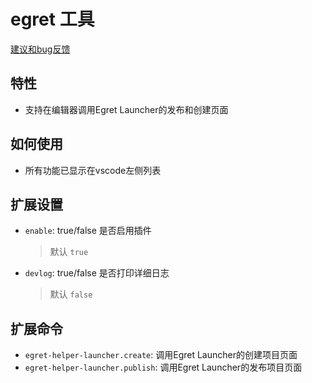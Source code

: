 # egret 工具 
[建议和bug反馈](https://github.com/zt5/egret-helper-launcher/issues/new)

## 特性
- 支持在编辑器调用Egret Launcher的发布和创建页面

## 如何使用
* 所有功能已显示在vscode左侧列表

## 扩展设置
* `enable`: true/false 是否启用插件  
  >默认 `true`
* `devlog`: true/false 是否打印详细日志  
  >默认 `false`

## 扩展命令
* `egret-helper-launcher.create`: 调用Egret Launcher的创建项目页面
* `egret-helper-launcher.publish`: 调用Egret Launcher的发布项目页面
